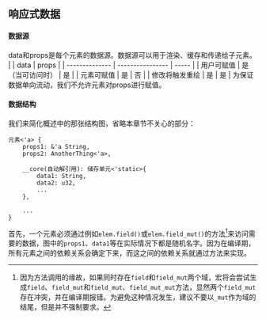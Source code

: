 ## 响应式数据

#### 数据源
data和props是每个元素的数据源。数据源可以用于渲染、缓存和传递给子元素。
|                | data             | props |
| -------------- | ---------------- | ----- |
| 用户可赋值     | 是（当可访问时） | 是    |
| 元素可赋值     | 是               | 否    |
| 修改将触发重绘 | 是               | 是    |
为保证数据单向流动，我们不允许元素对props进行赋值。

#### 数据结构

我们来简化概述中的那张结构图，省略本章节不关心的部分：
```
元素<'a> {
    props1: &'a String,
    props2: AnotherThing<'a>,

    __core(自动解引用): 储存单元<'static>{
        data1: String,
        data2: u32,
        ...
    },

    ...
}
```

首先，一个元素必须通过例如`elem.field()`或`elem.field_mut()`的方法[^call_data]来访问需要的数据，图中的`props1`、`data1`等在实际情况下都是随机名字。因为在编译期，所有元素之间的依赖关系会确定下来，而这之间的依赖关系就通过方法来实现。

[^call_data]:因为方法调用的缘故，如果同时存在`field`和`field_mut`两个域，宏将会尝试生成`field`、`field_mut`和`field_mut`、`field_mut_mut`方法，显然两个`field_mut`存在冲突，并在编译期报错。为避免这种情况发生，建议不要以`_mut`作为域的结尾，但是并不强制要求。